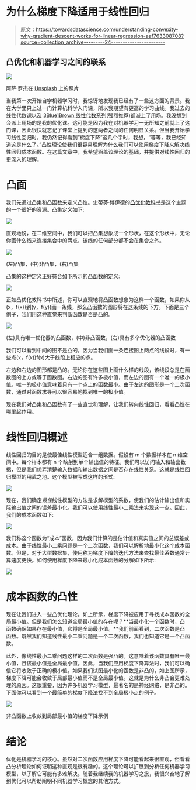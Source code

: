 # 为什么梯度下降适用于线性回归

> 原文：<https://towardsdatascience.com/understanding-convexity-why-gradient-descent-works-for-linear-regression-aaf763308708?source=collection_archive---------24----------------------->

## 凸优化和机器学习之间的联系

![](img/9f87316aa1d75431fe9a9480621bc1fa.png)

阿萨·罗杰在 [Unsplash](https://unsplash.com/s/photos/falling-hill?utm_source=unsplash&utm_medium=referral&utm_content=creditCopyText) 上的照片

当我第一次开始自学机器学习时，我惊讶地发现我已经有了一些这方面的背景。我在大学里只上过一门计算机科学入门课，所以我期望有更高的学习曲线。我过去的线性代数课以及 [3Blue1Brown 线性代数系列](https://www.youtube.com/playlist?list=PLZHQObOWTQDPD3MizzM2xVFitgF8hE_ab)(强烈推荐)都派上了用场。我没想到会派上用场的是我的优化课。这可能是因为我在对机器学习一无所知之前就上了这门课，因此很快就忘记了课堂上提到的这两者之间的任何明显关系。但当我开始学习线性回归时，我仍然记得看到“梯度下降”这几个字时，我想，“等等，我已经知道这是什么了。”凸性理论使我们很容易理解为什么我们可以使用梯度下降来解决线性回归成本函数。在这篇文章中，我希望涵盖该理论的基础，并提供对线性回归的更深入的理解。

# 凸面

我们先通过凸集和凸函数来定义凸性。史蒂芬·博伊德的[凸优化教科书](https://web.stanford.edu/~boyd/cvxbook/)是这个主题的一个很好的资源。凸集定义如下:

![](img/24c96b99ef7cd9a2acac8f1c141931e1.png)

直观地说，在二维空间中，我们可以把凸集想象成一个形状，在这个形状中，无论你画什么线来连接集合中的两点，该线的任何部分都不会在集合之外。

![](img/d825690570397ec819963f740b2df2d0.png)

(左)凸集，(中)非凸集，(右)凸集

凸集的这种定义正好符合如下所示的凸函数的定义:

![](img/41492abedbdf38d261836294e549b286.png)

正如凸优化教科书中所述，你可以直观地将凸函数想象为这样一个函数，如果你从(x，f(x))到(y，f(y))画一条线，那么凸函数的图形将在这条线的下方。下面是三个例子，我们用这种直觉来判断函数是否是凸的。

![](img/b015a9d4cb7fc946ee106ff9752c0c54.png)

(左)具有唯一优化器的凸函数，(中)非凸函数，(右)具有多个优化器的凸函数

我们可以看到中间的图不是凸的，因为当我们画一条连接图上两点的线段时，有一些点(x，f(x))f(x)大于线段上相应的点。

左边和右边的图形都是凸的。无论你在这些图上画什么样的线段，该线段总是在函数图的上方或等于函数图。右边的图有许多极小值，而左边的图有一个唯一的极小值。唯一的极小值意味着只有一个点上的函数最小。由于左边的图形是一个二次函数，通过对函数求导可以很容易地找到唯一的极小值。

现在我们对凸集和凸函数有了一些直觉和理解，让我们转向线性回归，看看凸性在哪里起作用。

# 线性回归概述

线性回归的目的是使最佳线性模型适合一组数据。假设有 m 个数据样本在 n 维空间中。每个样本都有 n 个映射到单个输出值的特征。我们可以访问输入和输出数据，但是我们想弄清楚输入数据和输出数据之间是否存在线性关系。这就是线性回归模型的用武之地。这个模型被写成这样的形式:

![](img/b110b442e33ef7de0911a9b7e8e45322.png)

现在，我们确定*最佳*线性模型的方法是求解模型的系数，使我们的估计输出值和实际输出值之间的误差最小化。我们可以使用线性最小二乘法来实现这一点。因此，我们的成本函数如下:

![](img/1eb790e0243872b0d4944afa8bc1a2d5.png)

我们称这个函数为“成本”函数，因为我们计算的是估计值和真实值之间的总误差或成本。由于线性最小二乘问题是一个二次函数，我们可以解析地最小化这个成本函数。但是，对于大型数据集，使用称为梯度下降的迭代方法来查找最佳系数通常计算速度更快。如何使用梯度下降来最小化成本函数的分解如下所示:

![](img/2852520fce5c62018ff2f261315a5796.png)

# 成本函数的凸性

现在让我们进入一些凸优化理论。如上所示，梯度下降被应用于寻找成本函数的全局最小值。但是我们怎么知道全局最小值的存在呢？**当最小化一个函数时，凸函数确保如果存在最小值，它将是全局最小值。**我们前面看到，二次函数是凸函数。既然我们知道线性最小二乘问题是一个二次函数，我们也知道它是一个凸函数。

此外，像线性最小二乘问题这样的二次函数是强凸的。这意味着该函数具有唯一最小值，且该最小值是全局最小值。因此，当我们应用梯度下降算法时，我们可以确信它将收敛于正确的极小值。如果我们试图最小化的函数是非凸的，如上图所示，梯度下降可能会收敛于局部最小值而不是全局最小值。这就是为什么非凸会更难处理的原因。这很重要，因为许多机器学习模型，最著名的是神经网络，是非凸的。下面你可以看到一个最简单的梯度下降法找不到全局极小点的例子。

![](img/d2b0e51aed2acabaaa110119278777d1.png)

非凸函数上收敛到局部最小值的梯度下降示例

# 结论

优化是机器学习的核心。虽然对二次函数应用梯度下降可能看起来很直观，但看看凸分析理论如何证明这种直观是很有趣的。这个理论可以扩展到分析任何机器学习模型，以了解它可能有多难解决。随着我继续我的机器学习之旅，我很兴奋地了解到优化可以帮助阐明不同机器学习概念的其他方式。